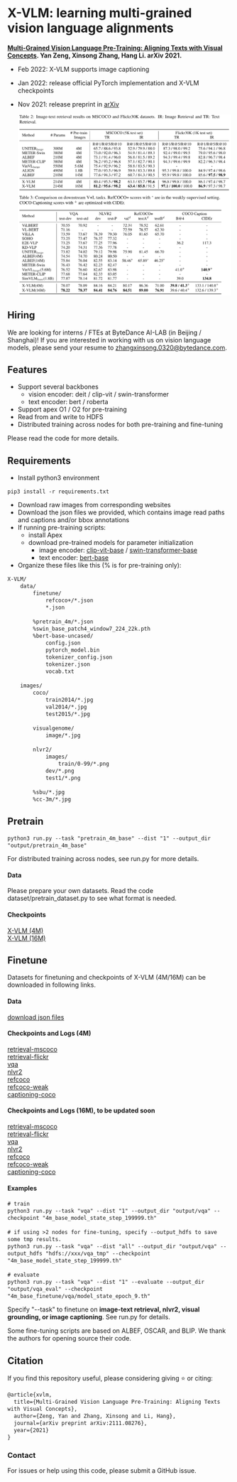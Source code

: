 # X-VLM: learning multi-grained vision language alignments

**[Multi-Grained Vision Language Pre-Training: Aligning Texts with Visual Concepts](https://arxiv.org/abs/2111.08276). Yan Zeng, Xinsong Zhang, Hang Li. arXiv 2021.**

- Feb 2022: X-VLM supports image captioning  
- Jan 2022: release official PyTorch implementation and X-VLM checkpoints
- Nov 2021: release preprint in [arXiv](https://arxiv.org/abs/2111.08276)
 
  <img src="x-vlm-results.png" width="800">



## Hiring
We are looking for interns / FTEs at ByteDance AI-LAB (in Beijing / Shanghai)! If you are interested in working with us on vision language models, please send your resume to 
zhangxinsong.0320@bytedance.com.


## Features
- Support several backbones 
    - vision encoder: deit / clip-vit / swin-transformer 
    - text encoder: bert / roberta
- Support apex O1 / O2 for pre-training
- Read from and write to HDFS
- Distributed training across nodes for both pre-training and fine-tuning

Please read the code for more details. 


## Requirements
- Install python3 environment
```angular2html
pip3 install -r requirements.txt
```
- Download raw images from corresponding websites
- Download the json files we provided, which contains image read paths and captions and/or bbox annotations
- If running pre-training scripts: 
  - install Apex
  - download pre-trained models for parameter initialization 
    - image encoder: [clip-vit-base](https://huggingface.co/openai/clip-vit-base-patch16/tree/main) / [swin-transformer-base](https://github.com/SwinTransformer/storage/releases/download/v1.0.0/swin_base_patch4_window7_224_22k.pth)
    - text encoder: [bert-base](https://huggingface.co/bert-base-uncased/tree/main)
- Organize these files like this (% is for pre-training only):  
```angular2html
X-VLM/
    data/
        finetune/
            refcoco+/*.json
            *.json
        
        %pretrain_4m/*.json
        %swin_base_patch4_window7_224_22k.pth
        %bert-base-uncased/
            config.json
            pytorch_model.bin
            tokenizer_config.json
            tokenizer.json
            vocab.txt

    images/
        coco/
            train2014/*.jpg
            val2014/*.jpg
            test2015/*.jpg
        
        visualgenome/
            image/*.jpg
        
        nlvr2/
            images/
                train/0-99/*.png
            dev/*.png
            test1/*.png
        
        %sbu/*.jpg
        %cc-3m/*.jpg
```


## Pretrain
```angular2html
python3 run.py --task "pretrain_4m_base" --dist "1" --output_dir "output/pretrain_4m_base"
```
For distributed training across nodes, see run.py for more details.


#### Data
Please prepare your own datasets. Read the code dataset/pretrain_dataset.py to see what format is needed. 

#### Checkpoints
[X-VLM (4M)](https://drive.google.com/file/d/1B3gzyzuDN1DU0lvt2kDz2nTTwSKWqzV5/view?usp=sharing)  
[X-VLM (16M)](https://drive.google.com/file/d/1VolF9P9cPSuD8CZMjwbKW20wUrAIaEFK/view?usp=sharing)


## Finetune
Datasets for finetuning and checkpoints of X-VLM (4M/16M) can be downloaded in following links. 

#### Data 
[download json files](https://drive.google.com/file/d/19SQGClFK9JnP6z4SH-EZ-xKsPQ3haPG5/view?usp=sharing) 


#### Checkpoints and Logs (4M)
[retrieval-mscoco](https://drive.google.com/drive/folders/1vJ8oBdKlRKulreGq1LGm1s7FZJ0ldL0c?usp=sharing)  
[retrieval-flickr](https://drive.google.com/drive/folders/1qClf7DfSlOFmaL5rog2Yg4cHCbOzynXO?usp=sharing)  
[vqa](https://drive.google.com/drive/folders/1xrJuaraEUAMfdJJ6gcV7wMVpCyCSVAYk?usp=sharing)  
[nlvr2](https://drive.google.com/drive/folders/1oAL6n8vRoXnMreCDxhUhhi2y-k4XT4tZ?usp=sharing)  
[refcoco](https://drive.google.com/drive/folders/1jMNu2v1oyrcFpTQRRPz8mTkGhbOvVOIk?usp=sharing)  
[refcoco-weak](https://drive.google.com/drive/folders/1KCRCkVwIb6lNqpIkm-PVNf8eminL4FKH?usp=sharing)  
[captioning-coco](https://drive.google.com/drive/folders/1wy514_ITSI3qlt6evCbLOHv9H4cosw7u?usp=sharing)

#### Checkpoints and Logs (16M), to be updated soon
[retrieval-mscoco]()  
[retrieval-flickr]()  
[vqa]()  
[nlvr2]()  
[refcoco]()  
[refcoco-weak]()  
[captioning-coco]()  



#### Examples
```angular2html
# train
python3 run.py --task "vqa" --dist "1" --output_dir "output/vqa" --checkpoint "4m_base_model_state_step_199999.th"

# if using >2 nodes for fine-tuning, specify --output_hdfs to save some tmp results.
python3 run.py --task "vqa" --dist "all" --output_dir "output/vqa" --output_hdfs "hdfs://xxx/vqa_tmp" --checkpoint "4m_base_model_state_step_199999.th"  

# evaluate
python3 run.py --task "vqa" --dist "1" --evaluate --output_dir "output/vqa_eval" --checkpoint "4m_base_finetune/vqa/model_state_epoch_9.th" 
```
Specify "--task" to finetune on **image-text retrieval, nlvr2, visual grounding, or image captioning**. See run.py for details.

Some fine-tuning scripts are based on ALBEF, OSCAR, and BLIP. We thank the authors for opening source their code.


## Citation
If you find this repository useful, please considering giving ⭐ or citing:
```
@article{xvlm,
  title={Multi-Grained Vision Language Pre-Training: Aligning Texts with Visual Concepts},
  author={Zeng, Yan and Zhang, Xinsong and Li, Hang},
  journal={arXiv preprint arXiv:2111.08276},
  year={2021}
}
```


### Contact
For issues or help using this code, please submit a GitHub issue.